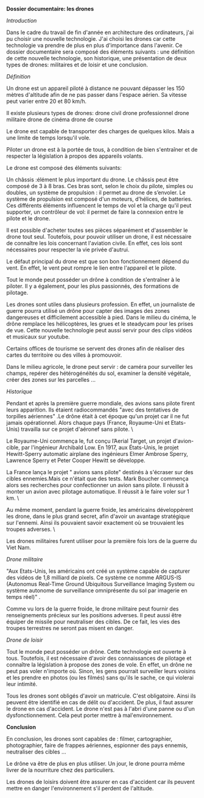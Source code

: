 **Dossier documentaire: les drones**


*Introduction*

Dans le cadre du travail de fin d'année en architecture des ordinateurs, j'ai pu choisir une nouvelle technologie. J'ai choisi les drones car cette technologie va prendre de plus en plus d'importance dans l'avenir. Ce dossier documentaire sera composé des éléments suivants : une définition de cette nouvelle technologie, son historique, une présentation de deux types de drones: militaires et de loisir et une conclusion.

*Définition*

Un drone est un appareil piloté à distance ne pouvant dépasser les 150 mètres d'altitude afin de ne pas passer dans l'espace aérien. Sa vitesse peut varier entre 20 et 80 km/h.

Il existe plusieurs types de drones: 
drone civil
drone professionnel
drone militaire
drone de cinéma
drone de course


Le drone est capable de transporter des charges de quelques kilos. Mais a une limite de temps lorsqu'il vole. 

Piloter un drone est à la portée de tous, à condition de bien s'entraîner et de respecter la législation à propos des appareils volants.

Le drone est composé des éléments suivants:

Un châssis :élément le plus important du drone. Le châssis peut être composé de 3 à 8 bras.  Ces bras sont, selon le choix du pilote, simples ou doubles,
un système de propulsion : il permet au drone de s’envoler. Le système de propulsion est composé d'un moteurs, d’hélices, de batteries. Ces différents éléments influencent le temps de vol et la charge qu'il peut supporter,
un contrôleur de vol: il permet de faire la connexion entre le pilote et le drone. 


Il est possible d'acheter toutes ses pièces séparément et d'assembler le drone tout seul.  Toutefois, pour pouvoir utiliser un drone, il est nécessaire de connaître les lois concernant l'aviation civile. En effet, ces lois sont nécessaires pour respecter la vie privée d'autrui.

Le défaut principal du drone est que son bon fonctionnement dépend du vent. En effet, le vent peut rompre le lien entre l'appareil et le pilote.

Tout le monde peut posséder un drône à condition de s'entraîner à le piloter. Il y a également, pour les plus  passionnés, des formations de pilotage.

Les drones sont utiles dans plusieurs profession. En effet, un journaliste de guerre pourra utilisé un drône pour capter des images des zones dangereuses et difficilement accessible à pied.  Dans le milieu du cinéma, le drône remplace les hélicoptères, les grues et le steadycam pour les prises de vue. Cette nouvelle technologie peut aussi servir pour des clips vidéos et musicaux sur youtube. 

Certains offices de tourisme se servent des drones afin de réaliser des cartes du territoire ou des villes à promouvoir. 

Dans le milieu agricole, le drone peut servir : de caméra pour surveiller les champs, repérer des hétérogénéités du sol, examiner la densité végétale, créer des zones sur les parcelles ... 

*Historique*

Pendant et après la première guerre mondiale, des avions sans pilote firent leurs apparition. Ils étaient radiocommandés "avec des tentatives de torpilles aériennes" .Le drône était à cet époque qu'un projet car il ne fut jamais opérationnel. Alors chaque pays (France, Royaume-Uni et Etats-Unis) travailla sur ce projet  d'aéronef sans pilote. \\

Le Royaume-Uni commença le, fut conçu l’Aerial Target, un projet d'avion-cible, par l'ingénieur Archibald Low. En 1917, aux États-Unis, le projet Hewitt-Sperry automatic airplane des ingénieurs Elmer Ambrose Sperry, Lawrence Sperry et Peter Cooper Hewitt se développe.

La France lança le projet " avions sans pilote" destinés à s'écraser sur des cibles ennemies.Mais ce n'était que des tests. Mark Boucher commença alors ses recherches pour confectionner un avion sans pilote. Il réussit à monter un avion avec pilotage automatique. Il réussit à le faire voler sur 1 km.  \\

Au même moment, pendant la guerre froide, les américains développèrent les drone, dans le plus grand secret, afin d'avoir un avantage stratégique sur l'ennemi. Ainsi ils pouvaient savoir exactement où se trouvaient les troupes adverses. \\

Les drones militaires furent utiliser pour la première fois lors de la guerre du Viet Nam.

*Drone militaire* 

"Aux Etats-Unis, les américains ont créé un système capable de capturer des vidéos de 1,8 milliard de pixels. Ce système ce nomme ARGUS-IS (Autonomus Real-Time Ground Ubiquitous Surveillance Imaging System ou système autonome de surveillance omniprésente du sol par imagerie en temps réel)" .

Comme vu lors de la guerre froide, le drone militaire peut fournir des renseignements précieux sur les positions adverses. Il peut aussi être équiper de missile pour neutraliser des cibles. De ce fait, les vies des troupes terrestres ne seront pas misent en danger.

*Drone de loisir*

Tout le monde peut posséder un drône. Cette technologie est ouverte à tous. Toutefois, il est nécessaire d'avoir des connaissances de pilotage et connaître la législation à propose des zones de vole. En effet, un drône ne peut pas voler n'importe où. Sinon, les gens pourrait surveiller leurs voisins et les prendre en photos (ou les filmés) sans qu'ils le sache, ce qui violerai leur intimité. 

Tous les drones sont obligés d'avoir un matricule. C'est obligatoire. Ainsi ils peuvent être identifié en cas de délit ou d'accident. De plus, il faut assurer le drone en cas d'accident. Le drone n'est pas à l'abri d'une panne ou d'un dysfonctionnement. Cela peut porter mettre à mal'environnement. 

**Conclusion**

En conclusion, les drones sont capables de : filmer, cartographier, photographier, faire de frappes aériennes, espionner des pays ennemis, neutraliser des cibles ... 

Le drône va être de plus en plus utiliser. Un jour, le drone pourra même livrer de la nourriture chez des particuliers. 

Les drones de loisirs doivent être assurer en cas d'accident car ils peuvent mettre en danger l'environnement s'il perdent de l'altitude.


